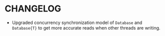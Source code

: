 # CHANGELOG

* Upgraded concurrency synchronization model of `Database` and `Database{T}` to get more accurate reads when other threads are writing.

